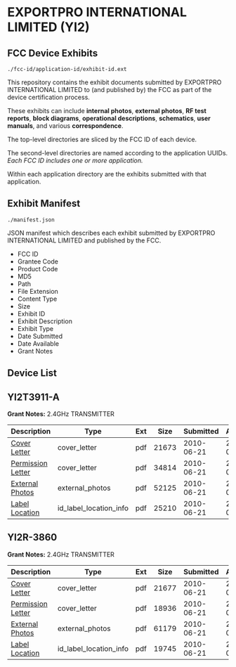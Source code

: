 # EXPORTPRO INTERNATIONAL LIMITED (YI2)
## FCC Device Exhibits

```
./fcc-id/application-id/exhibit-id.ext
```

This repository contains the exhibit documents submitted by EXPORTPRO INTERNATIONAL LIMITED to (and published by) the FCC as part of the device certification process.

These exhibits can include **internal photos**, **external photos**, **RF test reports**, **block diagrams**, **operational descriptions**, **schematics**, **user manuals**, and various **correspondence**.

The top-level directories are sliced by the FCC ID of each device.

The second-level directories are named according to the application UUIDs. *Each FCC ID includes one or more application.*

Within each application directory are the exhibits submitted with that application. 

## Exhibit Manifest

```
./manifest.json
```

JSON manifest which describes each exhibit submitted by EXPORTPRO INTERNATIONAL LIMITED and published by the FCC.

- FCC ID
- Grantee Code
- Product Code
- MD5
- Path
- File Extension
- Content Type
- Size
- Exhibit ID
- Exhibit Description
- Exhibit Type
- Date Submitted
- Date Available
- Grant Notes

## Device List
## YI2T3911-A
**Grant Notes:** 2.4GHz TRANSMITTER

| Description | Type | Ext | Size | Submitted | Available |
| ----------- | ---- | --- | ---- | --------- | --------- |
| [Cover Letter](YI2T3911-A/6146a745e101965701680d0615548b7d/1299702.pdf) | cover_letter | pdf | 21673 | 2010-06-21 | 2010-06-21 |
| [Permission Letter](YI2T3911-A/6146a745e101965701680d0615548b7d/1299705.pdf) | cover_letter | pdf | 34814 | 2010-06-21 | 2010-06-21 |
| [External Photos](YI2T3911-A/6146a745e101965701680d0615548b7d/1298535.pdf) | external_photos | pdf | 52125 | 2010-06-21 | 2010-06-21 |
| [Label Location](YI2T3911-A/6146a745e101965701680d0615548b7d/1299704.pdf) | id_label_location_info | pdf | 25210 | 2010-06-21 | 2010-06-21 |
## YI2R-3860
**Grant Notes:** 2.4GHz TRANSMITTER

| Description | Type | Ext | Size | Submitted | Available |
| ----------- | ---- | --- | ---- | --------- | --------- |
| [Cover Letter](YI2R-3860/e8562f4af0a4fb8f08cc6b89ff82a258/1299687.pdf) | cover_letter | pdf | 21677 | 2010-06-21 | 2010-06-21 |
| [Permission Letter](YI2R-3860/e8562f4af0a4fb8f08cc6b89ff82a258/1299690.pdf) | cover_letter | pdf | 18936 | 2010-06-21 | 2010-06-21 |
| [External Photos](YI2R-3860/e8562f4af0a4fb8f08cc6b89ff82a258/1296559.pdf) | external_photos | pdf | 61179 | 2010-06-21 | 2010-06-21 |
| [Label Location](YI2R-3860/e8562f4af0a4fb8f08cc6b89ff82a258/1299689.pdf) | id_label_location_info | pdf | 19745 | 2010-06-21 | 2010-06-21 |
